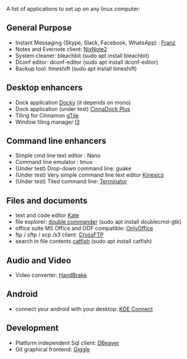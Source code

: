 A list of applications to set up on any linux computer: 

General Purpose
------------------
* Instant Messaging (Skype, Slack, Facebook, WhatsApp) : [Franz](http://meetfranz.com/)
* Notes and Evernote client: [NixNote2](http://nixnote.org/NixNote-Home/) 
* System cleaner: bleachbit (sudo apt install bleachbit) 
* Dconf editor: dconf-editor (sudo apt install dconf-editor)
* Backup tool: timeshift (sudo apt install timeshift)

Desktop enhancers
------------------
* Dock application [Docky](https://launchpad.net/docky)  (it depends on mono) 
* Dock application (under test) [CinnaDock Plus](https://cinnamon-spices.linuxmint.com/extensions/view/35) 
* Tiling for Cinnamon [gTile](https://cinnamon-spices.linuxmint.com/extensions/view/21)
* Window tiling manager [I3](https://i3wm.org/)

Command line enhancers 
------------------
* Simple cmd line text editor : Nano
* Command line emulator : tmux
* (Under test) Drop-down command line: guake 
* (Under test) Very simple command line text editor [Kinesics](http://turtlewar.org/projects/editor/)
* (Under test) Tiled command line: [Terminator](https://gnometerminator.blogspot.ro/p/introduction.html)

Files and documents
------------------------
* text and code editor [Kate](https://kate-editor.org/get-it/)
* file explorer: [double commander](http://doublecmd.sourceforge.net/) (sudo apt install doublecmd-gtk)
* office suite MS Office and ODF compatible: [OnlyOffice](https://www.onlyoffice.com/apps.aspx)
* ftp / sftp / scp /s3 client: [CrossFTP](http://www.crossftp.com/)
* search in file contents [catfish](http://www.twotoasts.de/index.php/catfish/) (sudo apt install catfish)

Audio and Video
---------------------
* Video converter: [HandBrake](https://handbrake.fr/downloads.php)

Android 
---------------
* connect your android with your desktop: [KDE Connect](https://community.kde.org/KDEConnect) 

Development
------------------------
* Platform independent Sql client: [DBeaver](https://dbeaver.jkiss.org/) 
* Git graphical frontend: [Giggle](https://wiki.gnome.org/Apps/giggle)

